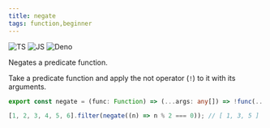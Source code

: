 ```yaml
---
title: negate
tags: function,beginner
---
```


![TS](https://img.shields.io/badge/supports-typescript-blue.svg?style=flat-square)
![JS](https://img.shields.io/badge/supports-javascript-yellow.svg?style=flat-square)
![Deno](https://img.shields.io/badge/supports-deno-green.svg?style=flat-square)

Negates a predicate function.

Take a predicate function and apply the not operator (`!`) to it with its arguments.

```ts title="typescript"
export const negate = (func: Function) => (...args: any[]) => !func(...args);
```

```ts title="typescript"
[1, 2, 3, 4, 5, 6].filter(negate((n) => n % 2 === 0)); // [ 1, 3, 5 ]
```
